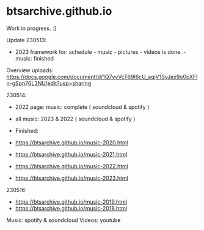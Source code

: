 # btsarchive.github.io

Work in progress. :]

Update 230513:

- 2023 framework for: schedule - music - pictures - videos is done.
				- music: finished

Overview uploads: https://docs.google.com/document/d/1Q7vyVcT69I6cU_aqjV1SyJex9o0oXFln-gSpn76L3NU/edit?usp=sharing

230514: 

- 2022 page: music: complete ( soundcloud & spotify )
- all music: 2023 & 2022  ( soundcloud & spotify )

- Finished:

- https://btsarchive.github.io/music-2020.html
- https://btsarchive.github.io/music-2021.html
- https://btsarchive.github.io/music-2022.html
- https://btsarchive.github.io/music-2023.html

230516:

- https://btsarchive.github.io/music-2019.html
- https://btsarchive.github.io/music-2018.html

Music: spotify & soundcloud
Videos: youtube
